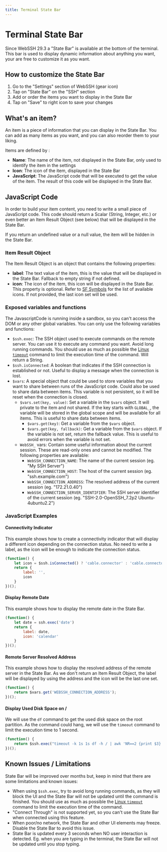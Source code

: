 ```yaml
---
title: Terminal State Bar
---
```

# Terminal State Bar
Since WebSSH 29.3 a "State Bar" is available at the bottom of the terminal. This bar is used to display dynamic information about anything you want, your are free to customize it as you want.

## How to customize the State Bar
1. Go to the "Settings" section of WebSSH (gear icon)
2. Tap on "State Bar" on the "SSH" section
3. Add or order the items you want to display in the State Bar
4. Tap on "Save" to right icon to save your changes

## What's an item?
An item is a piece of information that you can display in the State Bar. You can add as many items as you want, and you can also reorder them to your liking.

Items are defined by :

* **Name**: The name of the item, not displayed in the State Bar, only used to identify the item in the settings
* **Icon**: The icon of the item, displayed in the State Bar
* **JavaScript**: The JavaScript code that will be executed to get the value of the item. The result of this code will be displayed in the State Bar.

## JavaScript Code
In order to build your item content, you need to write a small piece of JavaScript code. This code should return a Scalar (String, Integer, etc.) or even better an Item Result Object (see below) that will be displayed in the State Bar.

If you return an undefined value or a null value, the item will be hidden in the State Bar.

### Item Result Object
The Item Result Object is an object that contains the following properties:

* **label**: The text value of the item, this is the value that will be displayed in the State Bar. Fallback to empty string if not defined.
* **icon**: The icon of the item, this icon will be displayed in the State Bar. This property is optional. Refer to [SF Symbols](https://developer.apple.com/sf-symbols/) for the list of available icons. If not provided, the last icon set will be used.

### Exposed variables and functions
The JavascriptCode is running inside a sandbox, so you can't access the DOM or any other global variables. You can only use the following variables and functions:

* `$ssh.exec`: The SSH object used to execute commands on the remote server. You can use it to execute any command you want. Avoid long running commands. You should use as much as possible the [Linux `timeout`](https://www.man7.org/linux/man-pages/man1/timeout.1.html) command to limit the execution time of the command. Will return a String.
* `$ssh.isConnected`: A boolean that indicates if the SSH connection is established or not. Useful to display a message when the connection is lost.
* `$vars`: A special object that could be used to store variables that you want to share between runs of the JavaScript code. Could also be used to share data between items. This variable is not persistent, so it will be reset when the connection is closed.
  * `$vars.set(key, value)`: Set a variable in the `$vars` object. It will private to the item and not shared. If the key starts with `GLOBAL_`, the variable will be stored in the global scope and will be available for all items. This is useful to share data between items.
    * `$vars.get(key)`: Get a variable from the `$vars` object.
    * `$vars.get(key, fallback)`: Get a variable from the `$vars` object. If the variable is not set, return the fallback value. This is useful to avoid errors when the variable is not set.
  * `WebSSH_` vars: Contain some useful information about the current session. These are read-only ones and cannot be modified. The following properties are available:
    * `WebSSH_CONNECTION_NAME`: The name of the current session (eg. "My SSH Server")
    * `WebSSH_CONNECTION_HOST`: The host of the current session (eg. "ssh.example.com")
    * `WebSSH_CONNECTION_ADDRESS`: The resolved address of the current session (eg. "172.21.0.40")
    * `WebSSH_CONNECTION_SERVER_IDENTIFIER`: The SSH server identifier of the current session (eg. "SSH-2.0-OpenSSH_7.2p2 Ubuntu-4ubuntu2.2")

### JavaScript Examples
#### Connectivity Indicator
This example shows how to create a connectivity indicator that will display a different icon depending on the connection status.
No need to write a label, as the icon will be enough to indicate the connection status.

```javascript
(function() {
    let icon = $ssh.isConnected() ? 'cable.connector' : 'cable.connector.slash'
    return {
        label: '',
        icon
    } 
})();
```

#### Display Remote Date
This example shows how to display the remote date in the State Bar.

```javascript
(function() {
    let date = ssh.exec('date')
    return {
        label: date,
        icon: 'calendar'
    } 
})();
```

#### Remote Server Resolved Address
This example shows how to display the resolved address of the remote server in the State Bar. As we don't return an Item Result Object, the label will be displayed by using the address and the icon will be the last one set.

```javascript
(function() {
    return $vars.get('WEBSSH_CONNECTION_ADDRESS');
})();
```

#### Display Used Disk Space on /
We will use the `df` command to get the used disk space on the root partition. As the command could hang, we will use the `timeout` command to limit the execution time to 1 second.

```javascript
(function() {
    return $ssh.exec("timeout -k 1s 1s df -h / | awk 'NR==2 {print $3}'")
})();
```

## Known Issues / Limitations
State Bar will be improved over months but, keep in mind that there are some limitations and known issues:

* When using `$ssh.exec`, try to avoid long running commands, as they will block the UI and the State Bar will not be updated until the command is finished. You should use as much as possible the [Linux `timeout`](https://www.man7.org/linux/man-pages/man1/timeout.1.html) command to limit the execution time of the command.
* "Connect Through" is not supported yet, so you can't use the State Bar when connected using this feature.
* When poor/no network, the State Bar and other UI elements may freeze. Disable the State Bar to avoid this issue.
* State Bar is updated every 3 seconds when NO user interaction is detected. Eg. when you are typing in the terminal, the State Bar will not be updated until you stop typing.